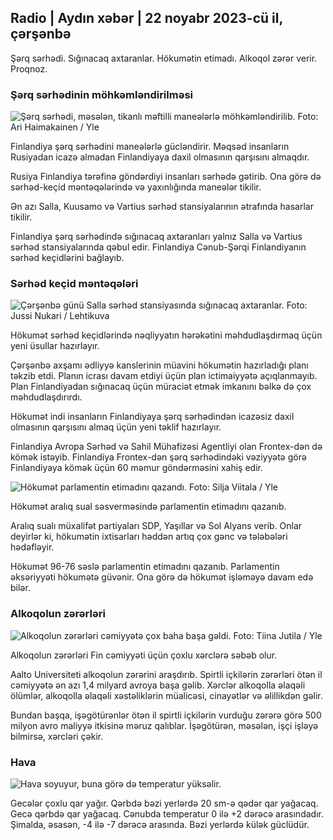 ## Radio \| Aydın xəbər \| 22 noyabr 2023-cü il, çərşənbə

Şərq sərhədi. Sığınacaq axtaranlar. Hökumətin etimadı. Alkoqol zərər verir. Proqnoz.

### Şərq sərhədinin möhkəmləndirilməsi

![Şərq sərhədi, məsələn, tikanlı məftilli maneələrlə möhkəmləndirilib. Foto: Ari Haimakainen / Yle](https://images.cdn.yle.fi/image/upload/c_crop,h_3078,w_5472,x_0,y_157/ar_1.777777777777777,c_fill,g_faces,w_06/h_02q_auto:eco/f_auto/fl_lossy/v1700489748/39-1203622655b691ed016a)

Finlandiya şərq sərhədini maneələrlə gücləndirir. Məqsəd insanların Rusiyadan icazə almadan Finlandiyaya daxil olmasının qarşısını almaqdır.

Rusiya Finlandiya tərəfinə göndərdiyi insanları sərhədə gətirib. Ona görə də sərhəd-keçid məntəqələrində və yaxınlığında maneələr tikilir.

Ən azı Salla, Kuusamo və Vartius sərhəd stansiyalarının ətrafında hasarlar tikilir.

Finlandiya şərq sərhədində sığınacaq axtaranları yalnız Salla və Vartius sərhəd stansiyalarında qəbul edir. Finlandiya Cənub-Şərqi Finlandiyanın sərhəd keçidlərini bağlayıb.

### Sərhəd keçid məntəqələri

![Çərşənbə günü Salla sərhəd stansiyasında sığınacaq axtaranlar. Foto: Jussi Nukari / Lehtikuva](https://images.cdn.yle.fi/image/upload/c_crop,h_2879,w_5119,x_0,y_429/ar_1.777777777777777,c_fill,g_faces/610h,q_auto:eco/f_auto/fl_lossy/v1700655653/39-1204918655df1f3cef50)

Hökumət sərhəd keçidlərində nəqliyyatın hərəkətini məhdudlaşdırmaq üçün yeni üsullar hazırlayır.

Çərşənbə axşamı ədliyyə kanslerinin müavini hökumətin hazırladığı planı təkzib etdi. Planın icrası davam etdiyi üçün plan ictimaiyyətə açıqlanmayıb. Plan Finlandiyadan sığınacaq üçün müraciət etmək imkanını bəlkə də çox məhdudlaşdırırdı.

Hökumət indi insanların Finlandiyaya şərq sərhədindən icazəsiz daxil olmasının qarşısını almaq üçün yeni təklif hazırlayır.

Finlandiya Avropa Sərhəd və Sahil Mühafizəsi Agentliyi olan Frontex-dən də kömək istəyib. Finlandiya Frontex-dən şərq sərhədindəki vəziyyətə görə Finlandiyaya kömək üçün 60 məmur göndərməsini xahiş edir.

![Hökumət parlamentin etimadını qazandı. Foto: Silja Viitala / Yle](https://images.cdn.yle.fi/image/upload/c_crop,h_2241,w_3983,x_0,y_325/ar_1.777777777777777,c_fill,g_faces,h_pr_610.q_auto:eco/f_auto/fl_lossy/v1696934704/39-118409465252a7d6dc9d)

Hökumət aralıq sual səsverməsində parlamentin etimadını qazanıb.

Aralıq sualı müxalifət partiyaları SDP, Yaşıllar və Sol Alyans verib. Onlar deyirlər ki, hökumətin ixtisarları həddən artıq çox gənc və tələbələri hədəfləyir.

Hökumət 96-76 səslə parlamentin etimadını qazanıb. Parlamentin əksəriyyəti hökumətə güvənir. Ona görə də hökumət işləməyə davam edə bilər.

### Alkoqolun zərərləri

![Alkoqolun zərərləri cəmiyyətə çox baha başa gəldi. Foto: Tiina Jutila / Yle](https://images.cdn.yle.fi/image/upload/c_crop,h_2944,w_5235,x_0,y_312/ar_1.777777777777777,c_fill,g_faces,h_pr_120.q_auto:eco/f_auto/fl_lossy/v1700406169/39-1203003655a1febe291f)

Alkoqolun zərərləri Fin cəmiyyəti üçün çoxlu xərclərə səbəb olur.

Aalto Universiteti alkoqolun zərərini araşdırıb. Spirtli içkilərin zərərləri ötən il cəmiyyətə ən azı 1,4 milyard avroya başa gəlib. Xərclər alkoqolla əlaqəli ölümlər, alkoqolla əlaqəli xəstəliklərin müalicəsi, cinayətlər və əlillikdən gəlir.

Bundan başqa, işəgötürənlər ötən il spirtli içkilərin vurduğu zərərə görə 500 milyon avro maliyyə itkisinə məruz qalıblar. İşəgötürən, məsələn, işçi işləyə bilmirsə, xərcləri çəkir.

### Hava

![Hava soyuyur, buna görə də temperatur yüksəlir.](https://images.cdn.yle.fi/image/upload/c_crop,h_1080,w_1919,x_0,y_0/ar_1.777777777777777,c_fill,g_faces,h_02/dpr_1.0/q_auto:eco/f_auto/fl_lossy/v1700671048/39-1205140655e2e229bced)

Gecələr çoxlu qar yağır. Qərbdə bəzi yerlərdə 20 sm-ə qədər qar yağacaq. Gecə qərbdə qar yağacaq. Cənubda temperatur 0 ilə +2 dərəcə arasındadır. Şimalda, əsasən, -4 ilə -7 dərəcə arasında. Bəzi yerlərdə külək güclüdür.